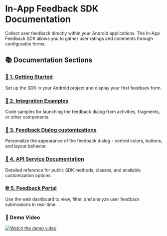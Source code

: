 # In-App Feedback SDK Documentation

Collect user feedback directly within your Android applications.
The In-App Feedback SDK allows you to gather user ratings and comments through configurable forms.

## 📚 Documentation Sections

### [🚀  1. Getting Started](./getting-started.md)
Set up the SDK in your Android project and display your first feedback form.


### [🧩  2. Integration Examples](./integration-examples.md)
Code samples for launching the feedback dialog from activities, fragments, or other components.


### [🎨  3. Feedback Dialog customizations](./customizations.md)
Personalize the appearance of the feedback dialog - control colors, buttons, and layout behavior.


### [📘  4. API Service Documentation](./api-reference.md)
Detailed reference for public SDK methods, classes, and available customization options.


### [🌐  5. Feedback Portal](./web-portal.md)
Use the web dashboard to view, filter, and analyze user feedback submissions in real-time.



### 🎥 Demo Video

[![Watch the demo video](https://github.com/user-attachments/assets/dab7d155-54cf-4403-a27d-87bcf99fac4b)](https://share.synthesia.io/bd430205-9c26-4b87-98f3-45026d8bb35e)

